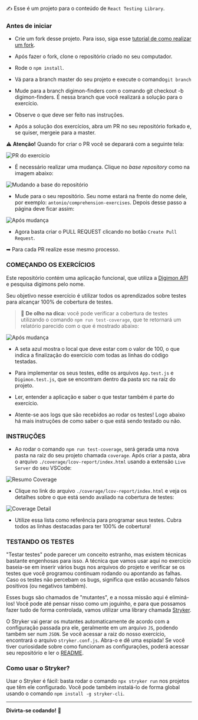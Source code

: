 ✍ Esse é um projeto para o conteúdo de `React Testing Library`.

### Antes de iniciar

- Crie um fork desse projeto. Para isso, siga esse [tutorial de como realizar um fork](https://guides.github.com/activities/forking/).

- Após fazer o fork, clone o repositório criado no seu computador.

- Rode o `npm install`.

- Vá para a branch master do seu projeto e execute o comando`git branch`

- Mude para a branch  digimon-finders com o comando git checkout -b digimon-finders. É nessa branch que você realizará a solução para o exercício.

- Observe o que deve ser feito nas instruções.

- Após a solução dos exercícios, abra um PR no seu repositório forkado e, se quiser, mergeie para a master.

⚠ **Atenção!** Quando for criar o PR você se deparará com a seguinte tela:

![PR do exercício](images/example-pr.png)

- É necessário realizar uma mudança. Clique no *base repository* como na imagem abaixo:

![Mudando a base do repositório](images/change-base.png)

- Mude para o seu repositório. Seu nome estará na frente do nome dele, por exemplo: `antonio/comprehension-exercises`. Depois desse passo a página deve ficar assim:

![Após mudança](images/after-change.png)

- Agora basta criar o PULL REQUEST clicando no botão `Create Pull Request`.

➡ Para cada PR realize esse mesmo processo.


### COMEÇANDO OS EXERCÍCIOS

Este repositório contém uma aplicação funcional, que utiliza a [Digimon API](https://digimon-api.vercel.app/) e pesquisa digimons pelo nome.

Seu objetivo nesse exercício é utilizar todos os aprendizados sobre testes para alcançar 100% de cobertura de testes. 

> 👀 **De olho na dica:** você pode verificar a cobertura de testes utilizando o comando `npm run test-coverage`, que te retornará um relatório parecido com o que é mostrado abaixo:

![Após mudança](images/relatorio.png)

- A seta azul mostra o local que deve estar com o valor de 100, o que indica a finalização do exercício com todas as linhas do código testadas.

- Para implementar os seus testes, edite os arquivos `App.test.js` e `Digimon.test.js`, que se encontram dentro da pasta src na raiz do projeto.

- Ler, entender a aplicação e saber o que testar também é parte do exercício. 

- Atente-se aos logs que são recebidos ao rodar os testes! Logo abaixo há mais instruções de como saber o que está sendo testado ou não.

### INSTRUÇÕES

* Ao rodar o comando `npm run test-coverage`, será gerada uma nova pasta na raiz do seu projeto chamada `coverage`. Após criar a pasta, abra o arquivo `./coverage/lcov-report/index.html` usando a extensão `Live Server` do seu VSCode:

![Resumo Coverage](images/coverage-resume.png)

* Clique no link do arquivo `./coverage/lcov-report/index.html` e veja os detalhes sobre o que está sendo avaliado na cobertura de testes:

![Coverage Detail](images/coverage-detail.png)

* Utilize essa lista como referência para programar seus testes. Cubra todos as linhas destacadas para ter 100% de cobertura!

### TESTANDO OS TESTES

"Testar testes" pode parecer um conceito estranho, mas existem técnicas bastante engenhosas para isso. A técnica que vamos usar aqui no exercício baseia-se em inserir vários bugs nos arquivos do projeto e verificar se os testes que você programou continuam rodando ou apontando as falhas. Caso os testes não percebam os bugs, significa que estão acusando falsos positivos (ou negativos também).

Esses bugs são chamados de "mutantes", e a nossa missão aqui é eliminá-los! Você pode até pensar nisso como um joguinho, e para que possamos fazer tudo de forma controlada, vamos utilizar uma library chamada [Stryker](https://stryker-mutator.io/).

O Stryker vai gerar os mutantes automaticamente de acordo com a configuração passada pra ele, geralmente em um arquivo `JS`, podendo também ser num `JSON`. Se você acessar a raiz do nosso exercício, encontrará o arquivo `stryker.conf.js`. Abra-o e dê uma espiada! Se você tiver curiosidade sobre como funcionam as configurações, poderá acessar seu repositório e ler o [README](https://github.com/stryker-mutator/stryker/tree/master/packages/core#readme).

### Como usar o Stryker?

Usar o Stryker é fácil: basta rodar o comando `npx stryker run` nos projetos que têm ele configurado. Você pode também instalá-lo de forma global usando o comando `npm install -g stryker-cli`.

---

**Divirta-se codando!** 🚀
